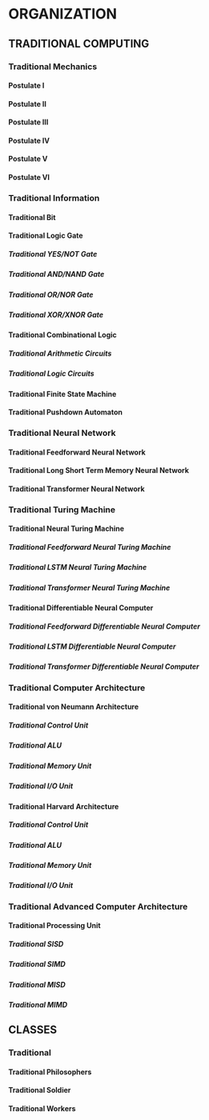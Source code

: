 # ORGANIZATION

## TRADITIONAL COMPUTING

### Traditional Mechanics

#### Postulate I

#### Postulate II

#### Postulate III

#### Postulate IV

#### Postulate V

#### Postulate VI

### Traditional Information

#### Traditional Bit

#### Traditional Logic Gate

##### Traditional YES/NOT Gate

##### Traditional AND/NAND Gate

##### Traditional OR/NOR Gate

##### Traditional XOR/XNOR Gate

#### Traditional Combinational Logic

##### Traditional Arithmetic Circuits

##### Traditional Logic Circuits

#### Traditional Finite State Machine

#### Traditional Pushdown Automaton

### Traditional Neural Network

#### Traditional Feedforward Neural Network

#### Traditional Long Short Term Memory Neural Network

#### Traditional Transformer Neural Network

### Traditional Turing Machine

#### Traditional Neural Turing Machine

##### Traditional Feedforward Neural Turing Machine

##### Traditional LSTM Neural Turing Machine

##### Traditional Transformer Neural Turing Machine

#### Traditional Differentiable Neural Computer

##### Traditional Feedforward Differentiable Neural Computer

##### Traditional LSTM Differentiable Neural Computer

##### Traditional Transformer Differentiable Neural Computer

### Traditional Computer Architecture

#### Traditional von Neumann Architecture

##### Traditional Control Unit

##### Traditional ALU

##### Traditional Memory Unit

##### Traditional I/O Unit

#### Traditional Harvard Architecture

##### Traditional Control Unit

##### Traditional ALU

##### Traditional Memory Unit

##### Traditional I/O Unit

### Traditional Advanced Computer Architecture

#### Traditional Processing Unit

##### Traditional SISD

##### Traditional SIMD

##### Traditional MISD

##### Traditional MIMD

## CLASSES

### Traditional
#### Traditional Philosophers
#### Traditional Soldier
#### Traditional Workers
